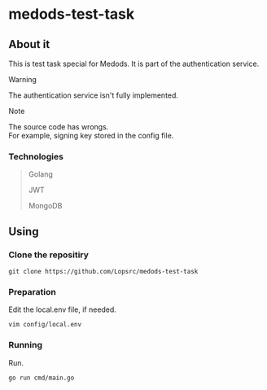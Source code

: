 # medods-test-task

## About it
This is test task special for Medods. It is part of the authentication service. 
> [!WARNING]
> The authentication service isn't fully implemented. 
> 

>[!NOTE]
> The source code has wrongs.  
> For example, signing key stored in the config file.


### Technologies

>Golang
>
>JWT
>
>MongoDB

## Using

### Clone the repositiry
```
git clone https://github.com/Lopsrc/medods-test-task
```

### Preparation

Edit the local.env file, if needed.
```
vim config/local.env
```

### Running

Run.
```
go run cmd/main.go
```